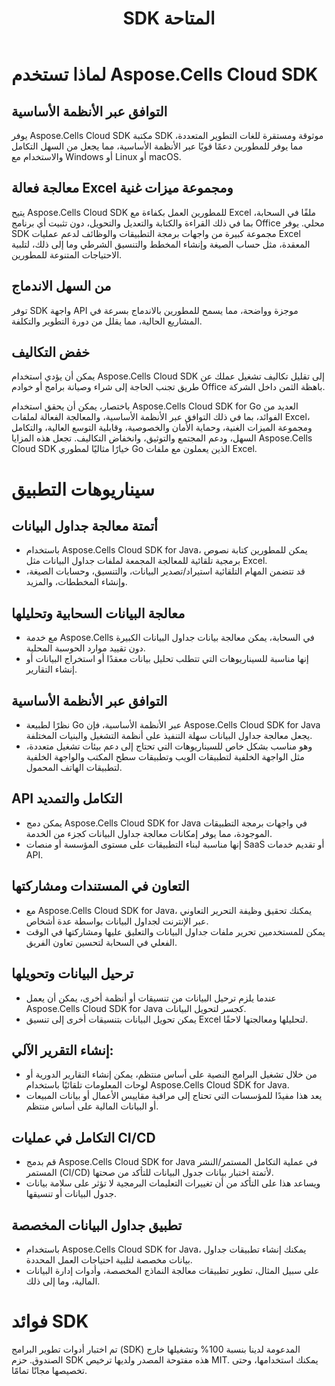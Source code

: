 ﻿---
title: SDK المتاحة
second_title: Aspose.Cells Cloud Documen
type: docs
url: /ar/available-sdks/
description: Aspose.Cells تدعم السحابة Excel لإنشاء وتحويل ودمج وتقسيم وحماية وتشغيل الكائن الداخلي وما إلى ذلك
weight: 30
kwords: Excel، Office Cloud، REST API، جدول البيانات، PDF، CSV، Json، Markdwon، حزم SDK المتوفرة
---
# **لماذا تستخدم Aspose.Cells Cloud SDK**

## **التوافق عبر الأنظمة الأساسية**

يوفر Aspose.Cells Cloud SDK مكتبة SDK موثوقة ومستقرة للغات التطوير المتعددة، مما يوفر للمطورين دعمًا قويًا عبر الأنظمة الأساسية، مما يجعل من السهل التكامل والاستخدام مع Windows أو Linux أو macOS.

## **معالجة فعالة Excel ومجموعة ميزات غنية**

يتيح Aspose.Cells Cloud SDK للمطورين العمل بكفاءة مع Excel ملفًا في السحابة، بما في ذلك القراءة والكتابة والتعديل والتحويل، دون تثبيت أي برنامج Office محلي. يوفر SDK مجموعة كبيرة من واجهات برمجة التطبيقات والوظائف لدعم عمليات Excel المعقدة، مثل حساب الصيغة وإنشاء المخطط والتنسيق الشرطي وما إلى ذلك، لتلبية الاحتياجات المتنوعة للمطورين.

## **من السهل الاندماج**

توفر SDK واجهة API موجزة وواضحة، مما يسمح للمطورين بالاندماج بسرعة في المشاريع الحالية، مما يقلل من دورة التطوير والتكلفة.

## **خفض التكاليف**

يمكن أن يؤدي استخدام Aspose.Cells Cloud SDK إلى تقليل تكاليف تشغيل عملك عن طريق تجنب الحاجة إلى شراء وصيانة برامج أو خوادم Office باهظة الثمن داخل الشركة.

باختصار، يمكن أن يحقق استخدام Aspose.Cells Cloud SDK for Go العديد من الفوائد، بما في ذلك التوافق عبر الأنظمة الأساسية، والمعالجة الفعالة لملفات Excel، ومجموعة الميزات الغنية، وحماية الأمان والخصوصية، وقابلية التوسع العالية، والتكامل السهل، ودعم المجتمع والتوثيق، وانخفاض التكاليف. تجعل هذه المزايا Aspose.Cells Cloud SDK خيارًا مثاليًا لمطوري Go الذين يعملون مع ملفات Excel.

# **سيناريوهات التطبيق**

## **أتمتة معالجة جداول البيانات**

- باستخدام Aspose.Cells Cloud SDK for Java، يمكن للمطورين كتابة نصوص برمجية تلقائية للمعالجة المجمعة لملفات جداول البيانات مثل Excel.
- قد تتضمن المهام التلقائية استيراد/تصدير البيانات، والتنسيق، وحسابات الصيغة، وإنشاء المخططات، والمزيد.

## **معالجة البيانات السحابية وتحليلها**

- مع خدمة Aspose.Cells في السحابة، يمكن معالجة بيانات جداول البيانات الكبيرة دون تقييد موارد الحوسبة المحلية.
- إنها مناسبة للسيناريوهات التي تتطلب تحليل بيانات معقدًا أو استخراج البيانات أو إنشاء التقارير.

## **التوافق عبر الأنظمة الأساسية**

- نظرًا لطبيعة Go عبر الأنظمة الأساسية، فإن Aspose.Cells Cloud SDK for Java يجعل معالجة جداول البيانات سهلة التنفيذ على أنظمة التشغيل والبنيات المختلفة.
- وهو مناسب بشكل خاص للسيناريوهات التي تحتاج إلى دعم بيئات تشغيل متعددة، مثل الواجهة الخلفية لتطبيقات الويب وتطبيقات سطح المكتب والواجهة الخلفية لتطبيقات الهاتف المحمول.

## **API التكامل والتمديد**

- يمكن دمج Aspose.Cells Cloud SDK for Java في واجهات برمجة التطبيقات الموجودة، مما يوفر إمكانات معالجة جداول البيانات كجزء من الخدمة.
- إنها مناسبة لبناء التطبيقات على مستوى المؤسسة أو منصات SaaS أو تقديم خدمات API.

## **التعاون في المستندات ومشاركتها**

- مع Aspose.Cells Cloud SDK for Java، يمكنك تحقيق وظيفة التحرير التعاوني عبر الإنترنت لجداول البيانات بواسطة عدة أشخاص.
- يمكن للمستخدمين تحرير ملفات جداول البيانات والتعليق عليها ومشاركتها في الوقت الفعلي في السحابة لتحسين تعاون الفريق.

## **ترحيل البيانات وتحويلها**

- عندما يلزم ترحيل البيانات من تنسيقات أو أنظمة أخرى، يمكن أن يعمل Aspose.Cells Cloud SDK for Java كجسر لتحويل البيانات.
- يمكن تحويل البيانات بتنسيقات أخرى إلى تنسيق Excel لتحليلها ومعالجتها لاحقًا.

## **إنشاء التقرير الآلي:**

- من خلال تشغيل البرامج النصية على أساس منتظم، يمكن إنشاء التقارير الدورية أو لوحات المعلومات تلقائيًا باستخدام Aspose.Cells Cloud SDK for Java.
- يعد هذا مفيدًا للمؤسسات التي تحتاج إلى مراقبة مقاييس الأعمال أو بيانات المبيعات أو البيانات المالية على أساس منتظم.

## **التكامل في عمليات CI/CD**

- قم بدمج Aspose.Cells Cloud SDK for Java في عملية التكامل المستمر/النشر المستمر (CI/CD) لأتمتة اختبار بيانات جدول البيانات للتأكد من صحتها.
- ويساعد هذا على التأكد من أن تغييرات التعليمات البرمجية لا تؤثر على سلامة بيانات جدول البيانات أو تنسيقها.

## **تطبيق جداول البيانات المخصصة**

- باستخدام Aspose.Cells Cloud SDK for Java، يمكنك إنشاء تطبيقات جداول بيانات مخصصة لتلبية احتياجات العمل المحددة.
- على سبيل المثال، تطوير تطبيقات معالجة النماذج المخصصة، وأدوات إدارة البيانات المالية، وما إلى ذلك.


# **فوائد SDK**

تم اختبار أدوات تطوير البرامج (SDK) المدعومة لدينا بنسبة 100% وتشغيلها خارج الصندوق. حزم SDK هذه مفتوحة المصدر ولديها ترخيص MIT. يمكنك استخدامها، وحتى تخصيصها مجانًا تمامًا.
